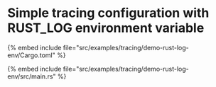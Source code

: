 # Simple tracing configuration with RUST_LOG environment variable

{% embed include file="src/examples/tracing/demo-rust-log-env/Cargo.toml" %}

{% embed include file="src/examples/tracing/demo-rust-log-env/src/main.rs" %}

